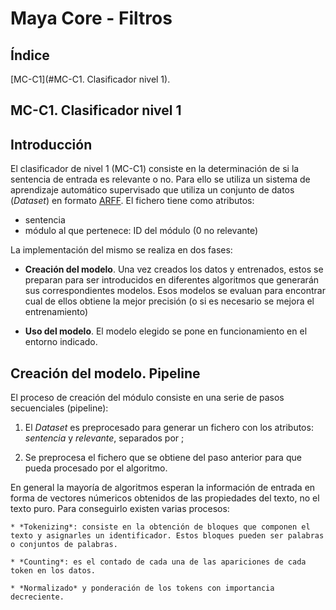 # Maya Core - Filtros

## Índice

  [MC-C1](#MC-C1. Clasificador nivel 1).

## MC-C1. Clasificador nivel 1

## Introducción

El clasificador de nivel 1 (MC-C1) consiste en la determinación de si la sentencia de entrada es relevante o no.
Para ello se utiliza un sistema de aprendizaje automático supervisado que utiliza un conjunto de datos (*Dataset*) en formato [ARFF](https://weka.wikispaces.com/ARFF). El fichero tiene como atributos:

  * sentencia
  * módulo al que pertenece: ID del módulo (0 no relevante)

La implementación del mismo se realiza en dos fases:

  * **Creación del modelo**. Una vez creados los datos y entrenados, estos se preparan para ser introducidos en diferentes algoritmos que generarán sus correspondientes modelos. Esos modelos se evaluan para encontrar cual de ellos obtiene la mejor precisión (o si es necesario se mejora el entrenamiento)

  * **Uso del modelo**. El modelo elegido se pone en funcionamiento en el entorno indicado.

## Creación del modelo. Pipeline

El proceso de creación del módulo consiste en una serie de pasos secuenciales (pipeline):

  1. El *Dataset* es preprocesado para generar un fichero con los atributos: *sentencia* y *relevante*, separados por ;

  2. Se preprocesa el fichero que se obtiene del paso anterior para que pueda procesado por el algoritmo.

  En general la mayoría de algoritmos esperan la información de entrada en forma de vectores númericos obtenidos de las propiedades del texto, no el texto puro. Para conseguirlo existen varias procesos:

    * *Tokenizing*: consiste en la obtención de bloques que componen el texto y asignarles un identificador. Estos bloques pueden ser palabras o conjuntos de palabras.

    * *Counting*: es el contado de cada una de las apariciones de cada token en los datos.

    * *Normalizado* y ponderación de los tokens con importancia decreciente.

